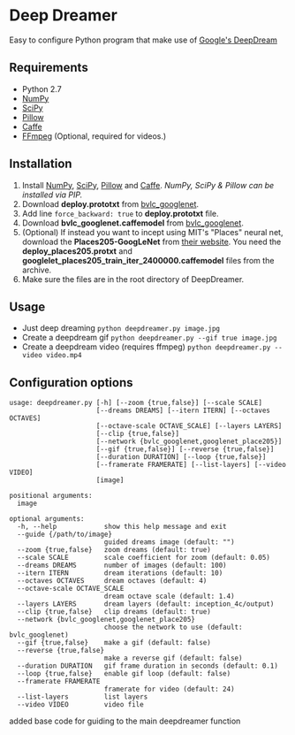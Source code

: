# Deep Dreamer
Easy to configure Python program that make use of [Google's DeepDream](https://github.com/google/deepdream/)

## Requirements
* Python 2.7
* [NumPy](https://pypi.python.org/pypi/numpy)
* [SciPy](https://pypi.python.org/pypi/scipy/)
* [Pillow](https://pypi.python.org/pypi/Pillow/)
* [Caffe](http://caffe.berkeleyvision.org/)
* [FFmpeg](https://www.ffmpeg.org/) (Optional, required for videos.)

## Installation
1. Install [NumPy](https://pypi.python.org/pypi/numpy), [SciPy](https://pypi.python.org/pypi/scipy/), [Pillow](https://pypi.python.org/pypi/Pillow/) and [Caffe](http://caffe.berkeleyvision.org/). *NumPy, SciPy & Pillow can be installed via PIP.*
2. Download **deploy.prototxt** from [bvlc_googlenet](https://github.com/BVLC/caffe/tree/master/models/bvlc_googlenet).
3. Add line `force_backward: true` to **deploy.prototxt** file.
4. Download **bvlc_googlenet.caffemodel** from [bvlc_googlenet](https://github.com/BVLC/caffe/tree/master/models/bvlc_googlenet).
5. (Optional) If instead you want to incept using MIT's "Places" neural net, download the **Places205-GoogLeNet** from [their website](http://places.csail.mit.edu/downloadCNN.html). You need the **deploy_places205.protxt** and **googlelet_places205_train_iter_2400000.caffemodel** files from the archive.
6. Make sure the files are in the root directory of DeepDreamer.

## Usage
* Just deep dreaming
`python deepdreamer.py image.jpg`
* Create a deepdream gif
`python deepdreamer.py --gif true image.jpg`
* Create a deepdream video (requires ffmpeg)
`python deepdreamer.py --video video.mp4`

## Configuration options
```
usage: deepdreamer.py [-h] [--zoom {true,false}] [--scale SCALE]
                      [--dreams DREAMS] [--itern ITERN] [--octaves OCTAVES]
                      [--octave-scale OCTAVE_SCALE] [--layers LAYERS]
                      [--clip {true,false}]
                      [--network {bvlc_googlenet,googlenet_place205}]
                      [--gif {true,false}] [--reverse {true,false}]
                      [--duration DURATION] [--loop {true,false}]
                      [--framerate FRAMERATE] [--list-layers] [--video VIDEO]
                      [image]

positional arguments:
  image
  
optional arguments:
  -h, --help            show this help message and exit
  --guide {/path/to/image}
                        guided dreams image (default: "")
  --zoom {true,false}   zoom dreams (default: true)
  --scale SCALE         scale coefficient for zoom (default: 0.05)
  --dreams DREAMS       number of images (default: 100)
  --itern ITERN         dream iterations (default: 10)
  --octaves OCTAVES     dream octaves (default: 4)
  --octave-scale OCTAVE_SCALE
                        dream octave scale (default: 1.4)
  --layers LAYERS       dream layers (default: inception_4c/output)
  --clip {true,false}   clip dreams (default: true)
  --network {bvlc_googlenet,googlenet_place205}
                        choose the network to use (default: bvlc_googlenet)
  --gif {true,false}    make a gif (default: false)
  --reverse {true,false}
                        make a reverse gif (default: false)
  --duration DURATION   gif frame duration in seconds (default: 0.1)
  --loop {true,false}   enable gif loop (default: false)
  --framerate FRAMERATE
                        framerate for video (default: 24)
  --list-layers         list layers
  --video VIDEO         video file
```

  added base code for guiding to the main deepdreamer function
